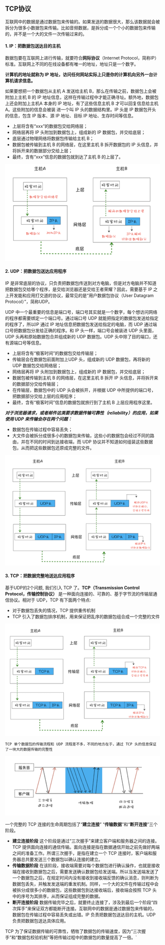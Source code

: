 ## TCP协议
互联网中的数据是通过数据包来传输的。如果发送的数据很大，那么该数据就会被拆分为很多小数据包来传输。比如音频数据，是拆分成一个个小的数据包来传输的，并不是一个大的文件一次传输过来的。

#### 1. IP：把数据包送达目的主机
数据包要在互联网上进行传输，就要符合**网际协议**（Internet Protocol，简称IP）标准。互联网上不同的在线设备都有唯一的地址，地址只是一个数字。

**计算机的地址就称为 IP 地址，访问任何网站实际上只是你的计算机向另外一台计算机请求信息。**

如果要想把一个数据包从主机 A 发送给主机 B，那么在传输之前，数据包上会被附加上主机 B 的 IP 地址信息，这样在传输过程中才能正确寻址。额外地，数据包上还会附加上主机A 本身的 IP 地址，有了这些信息主机 B 才可以回复信息给主机 A。这些附加的信息会被装
进一个叫 IP 头的数据结构里。IP 头是 IP 数据包开头的信息，包含 IP 版本、源 IP 地址、目标 IP 地址、生存时间等信息。

+ 上层将含有“xxx”的数据包交给网络层；
+ 网络层再将 IP 头附加到数据包上，组成新的 IP 数据包，并交给底层；
+ 底层通过物理网络将数据包传输给主机 B；
+ 数据包被传输到主机 B 的网络层，在这里主机 B 拆开数据包的 IP 头信息，并将拆开来的数据部分交给上层；
+ 最终，含有“xxx”信息的数据包就到达了主机 B 的上层了。

![简化IP网络三层传输模型](./img/简化IP网络三层传输模型.png)


#### 2. UDP：把数据包送达应用程序

IP 是非常底层的协议，只负责把数据包传送到对方电脑，但是对方电脑并不知道把数据包交给哪个程序，是交给浏览器还是交给王者荣耀？因此，需要基于 IP 之上开发能和应用打交道的协议，最常见的是“用户数据包协议（User Datagram Protocol）”，简称UDP。

UDP 中一个最重要的信息是端口号，端口号其实就是一个数字，每个想访问网络的程序都需要绑定一个端口号。通过端口号 UDP 就能把指定的数据包发送给指定的程序了，所以IP 通过 IP 地址信息把数据包发送给指定的电脑，而 UDP 通过端口号把数据包分发给正确的程序。和 IP 头一样，端口号会被装进 UDP 头里面，UDP 头再和原始数据包合并组成新的 UDP 数据包。UDP 头中除了目的端口，还有源端口号等信息。

+ 上层将含有“极客时间”的数据包交给传输层；
+ 传输层会在数据包前面附加上UDP 头，组成新的 UDP 数据包，再将新的 UDP 数据包交给网络层；
+ 网络层再将 IP 头附加到数据包上，组成新的 IP 数据包，并交给底层；
+ 数据包被传输到主机 B 的网络层，在这里主机 B 拆开 IP 头信息，并将拆开来的数据部分交给传输层；
+ 在传输层，数据包中的 UDP 头会被拆开，并根据 UDP 中所提供的端口号，把数据部分交给上层的应用程序；
+ 最终，含有“极客时间”信息的数据包就旅行到了主机 B 上层应用程序这里。

***对于浏览器请求，或者邮件这类要求数据传输可靠性（reliability）的应用，如果使用 UDP 来传输会存在两个问题：***

+ 数据包在传输过程中容易丢失；
+ 大文件会被拆分成很多小的数据包来传输，这些小的数据包会经过不同的路由，并在不同的时间到达接收端，而 UDP 协议并不知道如何组装这些数据包，从而把这些数据包还原成完整的文件。

![简化UDP网络四层传输模型](./img/简化UDP网络四层传输模型.png)


#### 3. TCP：把数据完整地送达应用程序
 基于UDP的2个问题, 我们引入 TCP 了。**TCP（Transmission Control Protocol，传输控制协议）** 是一种面向连接的、可靠的、基于字节流的传输层通信协议。相对于 UDP，TCP 有下面两个特点: 
  + 对于数据包丢失的情况，TCP 提供重传机制
  + TCP 引入了数据包排序机制，用来保证把乱序的数据包组合成一个完整的文件


![简化TCP网络四层传输模型](./img/简化TCP网络四层传输模型.png)


`TCP 单个数据包的传输流程和 UDP 流程差不多，不同的地方在于，通过 TCP 头的信息保证了一块大的数据传输的完整性`

![简化TCP网络四层传输模型](./img/TCP连接生命周期.png)

一个完整的 TCP 连接的生命周期包括了“**建立连接**” “**传输数据**”和“**断开连接**”三个阶段。

+ **建立连接阶段**
这个阶段是通过“三次握手”来建立客户端和服务器之间的连接。TCP 提供面向连接的通信传输。面向连接是指在数据通信开始之前先做好两端之间的准备工作。所谓三次握手，是指在建立一个 TCP 连接时，客户端和服务器总共要发送三个数据包以确认连接的建立。
+ **传输数据阶段**
在该阶段，接收端需要对每个数据包进行确认操作，也就是接收端在接收到数据包之后，需要发送确认数据包给发送端。所以当发送端发送了一个数据包之后，在规定时间内没有接收到接收端反馈的确认消息，则判断为数据包丢失，并触发发送端的重发机制。同样，一个大的文件在传输过程中会被拆分成很多小的数据包，这些数据包到达接收端后，接收端会按照 TCP 头中的序号为其排序，从而保证组成完整的数据。
+ **断开连接阶段**
数据传输完毕之后，就要终止连接了，涉及到最后一个阶段“四次挥手”来保证双方都能断开连接。互联网中的数据是通过数据包来传输的，数据包在传输过程中容易丢失或出错。IP 负责把数据包送达目的主机。UDP 负责把数据包送达具体应用。

TCP 为了保证数据传输的可靠性，牺牲了数据包的传输速度，因为“三次握手”和“数据包校验机制”等把传输过程中的数据包的数量提高了一倍。`
